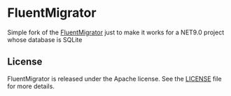 # FluentMigrator

Simple fork of the [FluentMigrator](https://github.com/fluentmigrator/fluentmigrator/) just to make it works for a NET9.0
project whose database is SQLite

## License

FluentMigrator is released under the Apache license. See the [LICENSE](https://github.com/fluentmigrator/fluentmigrator/blob/main/LICENSE.txt) file for more details.

